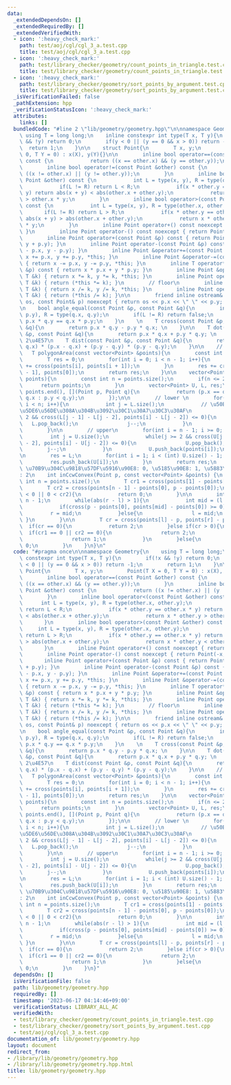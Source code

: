 ```yaml
---
data:
  _extendedDependsOn: []
  _extendedRequiredBy: []
  _extendedVerifiedWith:
  - icon: ':heavy_check_mark:'
    path: test/aoj/cgl/cgl_3_a.test.cpp
    title: test/aoj/cgl/cgl_3_a.test.cpp
  - icon: ':heavy_check_mark:'
    path: test/library_checker/geometry/count_points_in_triangle.test.cpp
    title: test/library_checker/geometry/count_points_in_triangle.test.cpp
  - icon: ':heavy_check_mark:'
    path: test/library_checker/geometry/sort_points_by_argument.test.cpp
    title: test/library_checker/geometry/sort_points_by_argument.test.cpp
  _isVerificationFailed: false
  _pathExtension: hpp
  _verificationStatusIcon: ':heavy_check_mark:'
  attributes:
    links: []
  bundledCode: "#line 2 \"lib/geometry/geometry.hpp\"\n\nnamespace Geometry{\n   \
    \ using T = long long;\n    inline constexpr int type(T x, T y){\n        if(!x\
    \ && !y) return 0;\n        if(y < 0 || (y == 0 && x > 0)) return -1;\n      \
    \  return 1;\n    }\n\n    struct Point{\n        T x, y;\n        Point(T X =\
    \ 0, T Y = 0) : x(X), y(Y){}\n\n        inline bool operator==(const Point &other)\
    \ const {\n            return ((x == other.x) && (y == other.y));\n        }\n\
    \        inline bool operator!=(const Point &other) const {\n            return\
    \ ((x != other.x) || (y != other.y));\n        }\n        inline bool operator<(const\
    \ Point &other) const {\n            int L = type(x, y), R = type(other.x, other.y);\n\
    \            if(L != R) return L < R;\n            if(x * other.y == other.x *\
    \ y) return abs(x + y) < abs(other.x + other.y);\n            return x * other.y\
    \ > other.x * y;\n        }\n        inline bool operator>(const Point &other)\
    \ const {\n            int L = type(x, y), R = type(other.x, other.y);\n     \
    \       if(L != R) return L > R;\n            if(x * other.y == other.x * y) return\
    \ abs(x + y) > abs(other.x + other.y);\n            return x * other.y < other.x\
    \ * y;\n        }\n        inline Point operator+() const noexcept { return *this;\
    \ }\n        inline Point operator-() const noexcept { return Point(-x, -y); }\n\
    \        inline Point operator+(const Point &p) const { return Point(x + p.x,\
    \ y + p.y); }\n        inline Point operator-(const Point &p) const { return Point(x\
    \ - p.x, y - p.y); }\n        inline Point &operator+=(const Point &p) { return\
    \ x += p.x, y += p.y, *this; }\n        inline Point &operator-=(const Point &p)\
    \ { return x -= p.x, y -= p.y, *this; }\n        inline T operator*(const Point\
    \ &p) const { return x * p.x + y * p.y; }\n        inline Point &operator*=(const\
    \ T &k) { return x *= k, y *= k, *this; }\n        inline Point operator*(const\
    \ T &k) { return (*this *= k); }\n        // floor\n        inline Point &operator/=(const\
    \ T &k) { return x /= k, y /= k, *this; }\n        inline Point operator/(const\
    \ T &k) { return (*this /= k); }\n\n        friend inline ostream& operator<<(ostream&\
    \ os, const Point& p) noexcept { return os << p.x << \" \" << p.y; }\n    };\n\
    \n    bool angle_equal(const Point &p, const Point &q){\n        int L = type(p.x,\
    \ p.y), R = type(q.x, q.y);\n        if(L != R) return false;\n        return\
    \ p.x * q.y == q.x * p.y;\n    }\n    \n    T cross(const Point &p, const Point\
    \ &q){\n        return p.x * q.y - p.y * q.x; \n    }\n\n    T dot(const Point\
    \ &p, const Point &q){\n        return p.x * q.x + p.y * q.y; \n    }\n\n    //\
    \ 2\u4E57\n    T dist(const Point &p, const Point &q){\n        return (p.x -\
    \ q.x) * (p.x - q.x) + (p.y - q.y) * (p.y - q.y);\n    }\n\n    // 2\u500D\n \
    \   T polygonArea(const vector<Point> &points){\n        const int n = points.size();\n\
    \        T res = 0;\n        for(int i = 0; i < n - 1; i++){\n            res\
    \ += cross(points[i], points[i + 1]);\n        }\n        res += cross(points[n\
    \ - 1], points[0]);\n        return res;\n    }\n\n    vector<Point> convexHull(vector<Point>\
    \ points){\n        const int n = points.size();\n        if(n <= 2){\n      \
    \      return points;\n        }\n        vector<Point> U, L, res;\n        sort(points.begin(),\
    \ points.end(), [](Point p, Point q){\n            return (p.x == q.x ? p.x <\
    \ q.x : p.y < q.y);\n        });\n\n        // lower \n        for(int i = 0;\
    \ i < n; i++){\n            int j = L.size();\n            // \u50BE\u304D\u3067\
    \u5DE6\u56DE\u308A\u304B\u3092\u30C1\u30A7\u30C3\u30AF\n            while(j >=\
    \ 2 && cross(L[j - 1] - L[j - 2], points[i] - L[j - 2]) <= 0){\n             \
    \   L.pop_back();\n                j--;\n            }\n            L.push_back(points[i]);\n\
    \        }\n\n        // upper\n        for(int i = n - 1; i >= 0; i--){\n   \
    \         int j = U.size();\n            while(j >= 2 && cross(U[j - 1] - U[j\
    \ - 2], points[i] - U[j - 2]) <= 0){\n                U.pop_back();\n        \
    \        j--;\n            }\n            U.push_back(points[i]);\n        }\n\
    \n        res = L;\n        for(int i = 1; i < (int) U.size() - 1; i++){\n   \
    \         res.push_back(U[i]);\n        }\n        return res;\n    }\n\n    //\
    \ \u70B9\u304C\u9818\u57DF\u5916\u90E8: 0, \u5185\u90E8: 1, \u5883\u754C\u4E0A\
    : 2\n    int inCcwConvex(Point p, const vector<Point> &points) {\n        const\
    \ int n = points.size();\n        T cr1 = cross(points[1] - points[0], p - points[0]);\n\
    \        T cr2 = cross(points[n - 1] - points[0], p - points[0]);\n        if(cr1\
    \ < 0 || 0 < cr2){\n            return 0;\n        }\n\n        int l = 1, r =\
    \ n - 1;\n        while(abs(r - l) > 1){\n            int mid = (l + r) / 2;\n\
    \            if(cross(p - points[0], points[mid] - points[0]) >= 0){\n       \
    \         r = mid;\n            }else{\n                l = mid;\n           \
    \ }\n        }\n\n        T cr = cross(points[l] - p, points[r] - p);\n      \
    \  if(cr == 0){\n            return 2;\n        }else if(cr > 0){\n          \
    \  if(cr1 == 0 || cr2 == 0){\n                return 2;\n            }else{\n\
    \                return 1;\n            }\n        }else{\n            return\
    \ 0;\n        }\n    }\n}\n"
  code: "#pragma once\n\nnamespace Geometry{\n    using T = long long;\n    inline\
    \ constexpr int type(T x, T y){\n        if(!x && !y) return 0;\n        if(y\
    \ < 0 || (y == 0 && x > 0)) return -1;\n        return 1;\n    }\n\n    struct\
    \ Point{\n        T x, y;\n        Point(T X = 0, T Y = 0) : x(X), y(Y){}\n\n\
    \        inline bool operator==(const Point &other) const {\n            return\
    \ ((x == other.x) && (y == other.y));\n        }\n        inline bool operator!=(const\
    \ Point &other) const {\n            return ((x != other.x) || (y != other.y));\n\
    \        }\n        inline bool operator<(const Point &other) const {\n      \
    \      int L = type(x, y), R = type(other.x, other.y);\n            if(L != R)\
    \ return L < R;\n            if(x * other.y == other.x * y) return abs(x + y)\
    \ < abs(other.x + other.y);\n            return x * other.y > other.x * y;\n \
    \       }\n        inline bool operator>(const Point &other) const {\n       \
    \     int L = type(x, y), R = type(other.x, other.y);\n            if(L != R)\
    \ return L > R;\n            if(x * other.y == other.x * y) return abs(x + y)\
    \ > abs(other.x + other.y);\n            return x * other.y < other.x * y;\n \
    \       }\n        inline Point operator+() const noexcept { return *this; }\n\
    \        inline Point operator-() const noexcept { return Point(-x, -y); }\n \
    \       inline Point operator+(const Point &p) const { return Point(x + p.x, y\
    \ + p.y); }\n        inline Point operator-(const Point &p) const { return Point(x\
    \ - p.x, y - p.y); }\n        inline Point &operator+=(const Point &p) { return\
    \ x += p.x, y += p.y, *this; }\n        inline Point &operator-=(const Point &p)\
    \ { return x -= p.x, y -= p.y, *this; }\n        inline T operator*(const Point\
    \ &p) const { return x * p.x + y * p.y; }\n        inline Point &operator*=(const\
    \ T &k) { return x *= k, y *= k, *this; }\n        inline Point operator*(const\
    \ T &k) { return (*this *= k); }\n        // floor\n        inline Point &operator/=(const\
    \ T &k) { return x /= k, y /= k, *this; }\n        inline Point operator/(const\
    \ T &k) { return (*this /= k); }\n\n        friend inline ostream& operator<<(ostream&\
    \ os, const Point& p) noexcept { return os << p.x << \" \" << p.y; }\n    };\n\
    \n    bool angle_equal(const Point &p, const Point &q){\n        int L = type(p.x,\
    \ p.y), R = type(q.x, q.y);\n        if(L != R) return false;\n        return\
    \ p.x * q.y == q.x * p.y;\n    }\n    \n    T cross(const Point &p, const Point\
    \ &q){\n        return p.x * q.y - p.y * q.x; \n    }\n\n    T dot(const Point\
    \ &p, const Point &q){\n        return p.x * q.x + p.y * q.y; \n    }\n\n    //\
    \ 2\u4E57\n    T dist(const Point &p, const Point &q){\n        return (p.x -\
    \ q.x) * (p.x - q.x) + (p.y - q.y) * (p.y - q.y);\n    }\n\n    // 2\u500D\n \
    \   T polygonArea(const vector<Point> &points){\n        const int n = points.size();\n\
    \        T res = 0;\n        for(int i = 0; i < n - 1; i++){\n            res\
    \ += cross(points[i], points[i + 1]);\n        }\n        res += cross(points[n\
    \ - 1], points[0]);\n        return res;\n    }\n\n    vector<Point> convexHull(vector<Point>\
    \ points){\n        const int n = points.size();\n        if(n <= 2){\n      \
    \      return points;\n        }\n        vector<Point> U, L, res;\n        sort(points.begin(),\
    \ points.end(), [](Point p, Point q){\n            return (p.x == q.x ? p.x <\
    \ q.x : p.y < q.y);\n        });\n\n        // lower \n        for(int i = 0;\
    \ i < n; i++){\n            int j = L.size();\n            // \u50BE\u304D\u3067\
    \u5DE6\u56DE\u308A\u304B\u3092\u30C1\u30A7\u30C3\u30AF\n            while(j >=\
    \ 2 && cross(L[j - 1] - L[j - 2], points[i] - L[j - 2]) <= 0){\n             \
    \   L.pop_back();\n                j--;\n            }\n            L.push_back(points[i]);\n\
    \        }\n\n        // upper\n        for(int i = n - 1; i >= 0; i--){\n   \
    \         int j = U.size();\n            while(j >= 2 && cross(U[j - 1] - U[j\
    \ - 2], points[i] - U[j - 2]) <= 0){\n                U.pop_back();\n        \
    \        j--;\n            }\n            U.push_back(points[i]);\n        }\n\
    \n        res = L;\n        for(int i = 1; i < (int) U.size() - 1; i++){\n   \
    \         res.push_back(U[i]);\n        }\n        return res;\n    }\n\n    //\
    \ \u70B9\u304C\u9818\u57DF\u5916\u90E8: 0, \u5185\u90E8: 1, \u5883\u754C\u4E0A\
    : 2\n    int inCcwConvex(Point p, const vector<Point> &points) {\n        const\
    \ int n = points.size();\n        T cr1 = cross(points[1] - points[0], p - points[0]);\n\
    \        T cr2 = cross(points[n - 1] - points[0], p - points[0]);\n        if(cr1\
    \ < 0 || 0 < cr2){\n            return 0;\n        }\n\n        int l = 1, r =\
    \ n - 1;\n        while(abs(r - l) > 1){\n            int mid = (l + r) / 2;\n\
    \            if(cross(p - points[0], points[mid] - points[0]) >= 0){\n       \
    \         r = mid;\n            }else{\n                l = mid;\n           \
    \ }\n        }\n\n        T cr = cross(points[l] - p, points[r] - p);\n      \
    \  if(cr == 0){\n            return 2;\n        }else if(cr > 0){\n          \
    \  if(cr1 == 0 || cr2 == 0){\n                return 2;\n            }else{\n\
    \                return 1;\n            }\n        }else{\n            return\
    \ 0;\n        }\n    }\n}"
  dependsOn: []
  isVerificationFile: false
  path: lib/geometry/geometry.hpp
  requiredBy: []
  timestamp: '2023-06-17 04:14:46+09:00'
  verificationStatus: LIBRARY_ALL_AC
  verifiedWith:
  - test/library_checker/geometry/count_points_in_triangle.test.cpp
  - test/library_checker/geometry/sort_points_by_argument.test.cpp
  - test/aoj/cgl/cgl_3_a.test.cpp
documentation_of: lib/geometry/geometry.hpp
layout: document
redirect_from:
- /library/lib/geometry/geometry.hpp
- /library/lib/geometry/geometry.hpp.html
title: lib/geometry/geometry.hpp
---
```


